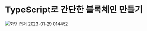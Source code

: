 # TypeScript로 간단한 블록체인 만들기

![화면 캡처 2023-01-29 014452](https://user-images.githubusercontent.com/86521510/215278472-c3680de5-3f1c-4474-8ad6-34f097e6d876.png)
